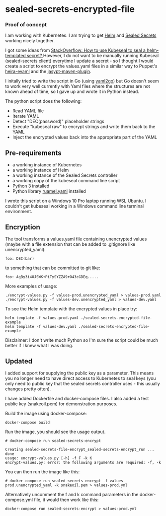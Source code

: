 # sealed-secrets-encrypted-file
### Proof of concept

I am working with Kubernetes.  I am trying to get [Helm](https://helm.sh/) and [Sealed Secrets](https://github.com/bitnami-labs/sealed-secrets) working nicely together.  

I got some ideas from [StackOverflow: How to use Kubeseal to seal a helm-templated secret?
](https://stackoverflow.com/questions/58161224/how-to-use-kubeseal-to-seal-a-helm-templated-secret)  However, I do not want to be manually running Kubeseal (sealed-secrets client) everytime I update a secret - so I thought I would create a script to encrypt the values.yaml files in a similar way to Puppet's [heira-eyaml](https://github.com/voxpupuli/hiera-eyaml) and the [jasypt-maven-plugin](https://github.com/ulisesbocchio/jasypt-spring-boot#maven-plugin).

I initally tried to write the script in Go (using [yaml2go](https://github.com/PrasadG193/yaml2go)) but Go doesn't seem to work very well currently with Yaml files where the structures are not known ahead of time, so I gave up and wrote it in Python instead.

The python script does the following:

* Read YAML file
* Iterate YAML
* Detect "DEC(password)" placeholder strings
* Execute "kubeseal raw" to encrypt strings and write them back to the YAML
* Inject the encrypted values back into the appropriate part of the YAML

## Pre-requirements

* a working instance of Kubernetes
* a working instance of Helm
* a working instance of the Sealed Secrets controller
* a working copy of the kubeseal command line script
* Python 3 installed
* Python library [ruamel.yaml](https://yaml.readthedocs.io/en/latest/install.html) installed

I wrote this script on a Windows 10 Pro laptop running WSL Ubuntu.  I couldn't get kubeseal working in a Windows command line terminal environment.


## Encryption

The tool transforms a values.yaml file containing unencrypted values (maybe with a file extension that can be added to .gitignore like unencrypted_yaml):

```
foo: DEC(bar)
```

to something that can be committed to git like:

```
foo: AgBy3i4OJSWK+PiTySYZZA9rO43cGDEq.....
```

More examples of usage:

```
./encrypt-values.py -f values-prod.unencrypted_yaml > values-prod.yaml
./encrypt-values.py -f values-dev.unencrypted_yaml > values-dev.yaml
```

To see the Helm template with the encrypted values in place try:

```
helm template -f values-prod.yaml ./sealed-secrets-encrypted-file-example
helm template -f values-dev.yaml ./sealed-secrets-encrypted-file-example
```

 Disclaimer: I don't write much Python so I'm sure the script could be much better if I knew what I was doing.

## Updated

I added support for supplying the public key as a parameter.  This means you no longer need to have direct access to Kubernetes to seal keys (you only need to public key that the sealed secrets controller uses - this usually changes pretty often).

I have added Dockerfile and docker-compose files.  I also added a test public key (snakeoil.pem) for demonstration purposes.

Build the image using docker-compose:

```
docker-compose build
```

Run the image, you should see the usage output.

```
# docker-compose run sealed-secrets-encrypt

Creating sealed-secrets-file-encrypt_sealed-secrets-encrypt_run ... done
usage: encrypt-values.py [-h] -f F -k K
encrypt-values.py: error: the following arguments are required: -f, -k
```


You can then run the image like this:
```
# docker-compose run sealed-secrets-encrypt -f values-prod.unencrypted_yaml -k snakeoil.pem > values-prod.yml
```

Alternatively uncomment the f and k command parameters in the docker-compose.yml file, it would then work like this:
```
docker-compose run sealed-secrets-encrypt > values-prod.yml
```